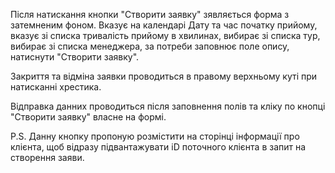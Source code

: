 Після натискання кнопки "Створити заявку" зявляється форма з затемненим фоном.
Вказує на календарі Дату та час початку прийому, 
вказує зі списка тривалість прийому в хвилинах, 
вибирає зі списка  тур, 
вибирає зі списка менеджера,
за потреби заповнює поле опису,
натиснути "Створити заявку".

Закриття та відміна заявки проводиться в правому верхньому куті при натисканні хрестика. 

Відправка данних проводиться після заповнення полів та кліку по кнопці "Створити заявку" власне на формі.

P.S. Данну кнопку пропоную розмістити на сторінці інформації про клієнта, щоб відразу підвантажувати іD поточного клієнта в запит на створення заяви.

